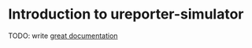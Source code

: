 # Introduction to ureporter-simulator

TODO: write [great documentation](http://jacobian.org/writing/great-documentation/what-to-write/)
